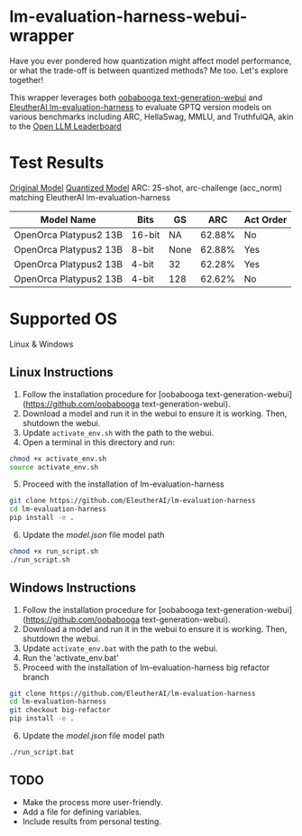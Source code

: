 # lm-evaluation-harness-webui-wrapper
Have you ever pondered how quantization might affect model performance, or what the trade-off is between quantized methods? Me too. Let's explore together!

This wrapper leverages both [oobabooga text-generation-webui](https://github.com/oobabooga/text-generation-webui) and [EleutherAI lm-evaluation-harness](https://github.com/EleutherAI/lm-evaluation-harness) to evaluate GPTQ version models on various benchmarks including ARC, HellaSwag, MMLU, and TruthfulQA, akin to the [Open LLM Leaderboard](https://huggingface.co/spaces/HuggingFaceH4/open_llm_leaderboard)

# Test Results 
[Original Model](https://huggingface.co/Open-Orca/OpenOrca-Platypus2-13B) [Quantized Model](https://huggingface.co/TheBloke/OpenOrca-Platypus2-13B-GPTQ) ARC: 25-shot, arc-challenge (acc_norm) matching EleutherAI lm-evaluation-harness

| Model Name              | Bits    |     GS    | ARC         | Act Order |
|-------------------------|---------|-----------|-------------|-----------|
| OpenOrca Platypus2 13B  | 16-bit  |     NA    | 62.88%      |    No     |
| OpenOrca Platypus2 13B  | 8-bit   |   None    | 62.88%      |   Yes     |
| OpenOrca Platypus2 13B  | 4-bit   |     32    | 62.28%      |   Yes     |
| OpenOrca Platypus2 13B  | 4-bit   |    128    | 62.62%      |    No     |


# Supported OS
Linux & Windows

## Linux Instructions 
1. Follow the installation procedure for [oobabooga text-generation-webui](https://github.com/oobabooga text-generation-webui).
2. Download a model and run it in the webui to ensure it is working. Then, shutdown the webui.
3. Update `activate_env.sh` with the path to the webui.
4. Open a terminal in this directory and run:
```bash
chmod +x activate_env.sh
source activate_env.sh
```
5. Proceed with the installation of lm-evaluation-harness 
```bash
git clone https://github.com/EleutherAI/lm-evaluation-harness
cd lm-evaluation-harness
pip install -e .
```
6. Update the *model.json* file model path

```bash
chmod +x run_script.sh
./run_script.sh
```

## Windows Instructions 
1. Follow the installation procedure for [oobabooga text-generation-webui](https://github.com/oobabooga text-generation-webui).
2. Download a model and run it in the webui to ensure it is working. Then, shutdown the webui.
3. Update `activate_env.bat` with the path to the webui.
4. Run the 'activate_env.bat'
5. Proceed with the installation of lm-evaluation-harness big refactor branch
```bash
git clone https://github.com/EleutherAI/lm-evaluation-harness
cd lm-evaluation-harness
git checkout big-refactor
pip install -e .
```
6. Update the *model.json* file model path

```bash
./run_script.bat
```


## TODO
- Make the process more user-friendly.
- Add a file for defining variables.
- Include results from personal testing.
